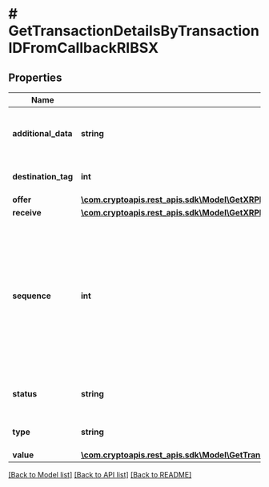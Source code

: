 # # GetTransactionDetailsByTransactionIDFromCallbackRIBSX

## Properties

Name | Type | Description | Notes
------------ | ------------- | ------------- | -------------
**additional_data** | **string** | Represents additional data that may be needed. |
**destination_tag** | **int** | Defines the destination tag value. | [optional]
**offer** | [**\com.cryptoapis.rest_apis.sdk\Model\GetXRPRippleTransactionDetailsByTransactionIDRIOffer**](GetXRPRippleTransactionDetailsByTransactionIDRIOffer.md) |  |
**receive** | [**\com.cryptoapis.rest_apis.sdk\Model\GetXRPRippleTransactionDetailsByTransactionIDRIReceive**](GetXRPRippleTransactionDetailsByTransactionIDRIReceive.md) |  |
**sequence** | **int** | Defines the transaction input&#39;s sequence as an integer, which is is used when transactions are replaced with newer versions before LockTime. |
**status** | **string** | Defines the status of the transaction. |
**type** | **string** | Defines the type of the transaction. |
**value** | [**\com.cryptoapis.rest_apis.sdk\Model\GetTransactionDetailsByTransactionIDFromCallbackRIBSXValue**](GetTransactionDetailsByTransactionIDFromCallbackRIBSXValue.md) |  |

[[Back to Model list]](../../README.md#models) [[Back to API list]](../../README.md#endpoints) [[Back to README]](../../README.md)

